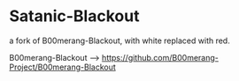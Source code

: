 # Satanic-Blackout

a fork of B00merang-Blackout, with white replaced with red.

B00merang-Blackout --> https://github.com/B00merang-Project/B00merang-Blackout

